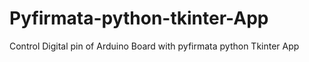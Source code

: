 # Pyfirmata-python-tkinter-App
Control Digital pin of Arduino Board with pyfirmata python Tkinter App
